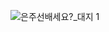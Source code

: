 ![은주선배세요?_대지 1](https://user-images.githubusercontent.com/63277563/140003379-6a81225a-135b-4019-b830-2588eca084db.jpg)

